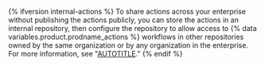 {% ifversion internal-actions %}
To share actions across your enterprise without publishing the actions publicly, you can store the actions in an internal repository, then configure the repository to allow access to {% data variables.product.prodname_actions %} workflows in other repositories owned by the same organization or by any organization in the enterprise. For more information, see "[AUTOTITLE](/actions/creating-actions/sharing-actions-and-workflows-with-your-enterprise)."
{% endif %}
